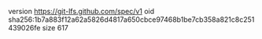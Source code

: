 version https://git-lfs.github.com/spec/v1
oid sha256:1b7a883f12a62a5826d4817a650cbce97468b1be7cb358a821c8c251439026fe
size 617
